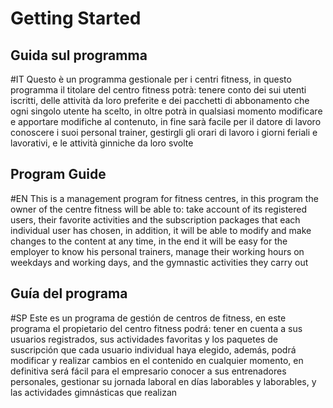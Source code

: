 # Getting Started

## Guida sul programma
#IT
Questo è un programma gestionale per i centri fitness, in questo programma il titolare del centro
fitness potrà: tenere conto dei sui utenti iscritti, delle attività da loro preferite e dei pacchetti di abbonamento che ogni singolo utente ha scelto, in oltre potrà in qualsiasi momento modificare e apportare modifiche al contenuto, in fine sarà facile per il datore di lavoro conoscere i suoi personal trainer, gestirgli gli orari di lavoro i giorni feriali e lavorativi, e le attività ginniche da loro svolte

## Program Guide
#EN
This is a management program for fitness centres, in this program the owner of the centre
fitness will be able to: take account of its registered users, their favorite activities and the subscription packages that each individual user has chosen, in addition, it will be able to modify and make changes to the content at any time, in the end it will be easy for the employer to know his personal trainers, manage their working hours on weekdays and working days, and the gymnastic activities they carry out

## Guía del programa
#SP
Este es un programa de gestión de centros de fitness, en este programa el propietario del centro
fitness podrá: tener en cuenta a sus usuarios registrados, sus actividades favoritas y los paquetes de suscripción que cada usuario individual haya elegido, además, podrá modificar y realizar cambios en el contenido en cualquier momento, en definitiva será fácil para el empresario conocer a sus entrenadores personales, gestionar su jornada laboral en días laborables y laborables, y las actividades gimnásticas que realizan

